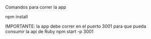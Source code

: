 
Comandos para correr la app 

npm install

IMPORTANTE: la app debe correr en el puerto 3001 para que pueda consumir la api de Ruby
npm start -p 3001
